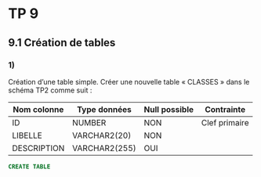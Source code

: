 # TP 9

## 9.1 Création de tables

### 1)

Création d’une table simple.
Créer une nouvelle table « CLASSES » dans le schéma TP2 comme suit :

| Nom colonne | Type données  | Null possible | Contrainte    |
| ----------- | ------------- | ------------- | ------------- |
| ID          | NUMBER        | NON           | Clef primaire |
| LIBELLE     | VARCHAR2(20)  | NON           |               |
| DESCRIPTION | VARCHAR2(255) | OUI           |               |

```sql
CREATE TABLE
```
